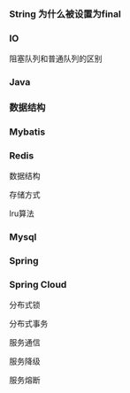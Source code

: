 ### String 为什么被设置为final



### IO



阻塞队列和普通队列的区别





### Java



### 数据结构



### Mybatis



### Redis

数据结构

存储方式

lru算法





### Mysql



### Spring



### Spring Cloud

分布式锁

分布式事务

服务通信

服务降级

服务熔断











